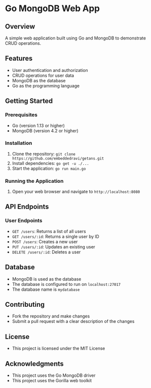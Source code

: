 

**Go MongoDB Web App**
=======================

**Overview**
------------

A simple web application built using Go and MongoDB to demonstrate CRUD operations.

**Features**
------------

* User authentication and authorization
* CRUD operations for user data
* MongoDB as the database
* Go as the programming language

**Getting Started**
-------------------

### Prerequisites

* Go (version 1.13 or higher)
* MongoDB (version 4.2 or higher)

### Installation

1. Clone the repository: `git clone https://github.com/embeddedravi/getans.git`
2. Install dependencies: `go get -u ./...`
3. Start the application: `go run main.go`

### Running the Application

1. Open your web browser and navigate to `http://localhost:8080`

**API Endpoints**
-----------------

### User Endpoints

* `GET /users`: Returns a list of all users
* `GET /users/:id`: Returns a single user by ID
* `POST /users`: Creates a new user
* `PUT /users/:id`: Updates an existing user
* `DELETE /users/:id`: Deletes a user

**Database**
------------

* MongoDB is used as the database
* The database is configured to run on `localhost:27017`
* The database name is `mydatabase`

**Contributing**
--------------

* Fork the repository and make changes
* Submit a pull request with a clear description of the changes

**License**
---------

* This project is licensed under the MIT License

**Acknowledgments**
-----------------

* This project uses the Go MongoDB driver
* This project uses the Gorilla web toolkit

